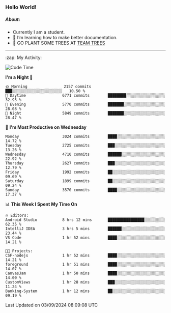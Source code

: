 ### Hello World!

##### About:
- Currently I am a student.
- 🌱 I’m learning how to make better documentation.
- 🌱 GO PLANT SOME TREES AT [TEAM TREES](https://teamtrees.org/)

---
  <summary>:zap: My Activity:</summary>
  
<!--START_SECTION:waka-->
![Code Time](http://img.shields.io/badge/Code%20Time-1%2C431%20hrs%2054%20mins-blue)

**I'm a Night 🦉** 

```text
🌞 Morning                2157 commits        ███░░░░░░░░░░░░░░░░░░░░░░   10.50 % 
🌆 Daytime                6771 commits        ████████░░░░░░░░░░░░░░░░░   32.95 % 
🌃 Evening                5770 commits        ███████░░░░░░░░░░░░░░░░░░   28.08 % 
🌙 Night                  5849 commits        ███████░░░░░░░░░░░░░░░░░░   28.47 % 
```
📅 **I'm Most Productive on Wednesday** 

```text
Monday                   3024 commits        ████░░░░░░░░░░░░░░░░░░░░░   14.72 % 
Tuesday                  2725 commits        ███░░░░░░░░░░░░░░░░░░░░░░   13.26 % 
Wednesday                4710 commits        ██████░░░░░░░░░░░░░░░░░░░   22.92 % 
Thursday                 2627 commits        ███░░░░░░░░░░░░░░░░░░░░░░   12.79 % 
Friday                   1992 commits        ██░░░░░░░░░░░░░░░░░░░░░░░   09.69 % 
Saturday                 1899 commits        ██░░░░░░░░░░░░░░░░░░░░░░░   09.24 % 
Sunday                   3570 commits        ████░░░░░░░░░░░░░░░░░░░░░   17.37 % 
```


📊 **This Week I Spent My Time On** 

```text
🔥 Editors: 
Android Studio           8 hrs 12 mins       ████████████████░░░░░░░░░   62.35 % 
IntelliJ IDEA            3 hrs 5 mins        ██████░░░░░░░░░░░░░░░░░░░   23.44 % 
VS Code                  1 hr 52 mins        ████░░░░░░░░░░░░░░░░░░░░░   14.21 % 

🐱‍💻 Projects: 
CSF-nodejs               1 hr 52 mins        ████░░░░░░░░░░░░░░░░░░░░░   14.21 % 
foreground               1 hr 51 mins        ████░░░░░░░░░░░░░░░░░░░░░   14.07 % 
CanvasJam                1 hr 50 mins        ████░░░░░░░░░░░░░░░░░░░░░   14.00 % 
CustomViews              1 hr 28 mins        ███░░░░░░░░░░░░░░░░░░░░░░   11.24 % 
Banking-System           1 hr 12 mins        ██░░░░░░░░░░░░░░░░░░░░░░░   09.19 % 
```


 Last Updated on 03/09/2024 08:09:08 UTC
<!--END_SECTION:waka-->
